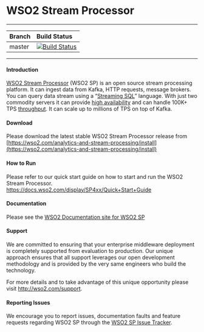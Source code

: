 <!--
  ~  Copyright (c) 2017, WSO2 Inc. (http://wso2.com) All Rights Reserved.
  ~
  ~  WSO2 Inc. licenses this file to you under the Apache License,
  ~  Version 2.0 (the "License"); you may not use this file except
  ~  in compliance with the License.
  ~  You may obtain a copy of the License at
  ~
  ~    http://www.apache.org/licenses/LICENSE-2.0
  ~
  ~  Unless required by applicable law or agreed to in writing,
  ~  software distributed under the License is distributed on an
  ~  "AS IS" BASIS, WITHOUT WARRANTIES OR CONDITIONS OF ANY
  ~  KIND, either express or implied.  See the License for the
  ~  specific language governing permissions and limitations
  ~  under the License.
  -->

WSO2 Stream Processor
======================

---

|  Branch | Build Status |
| :------------ |:-------------
| master      | [![Build Status](https://wso2.org/jenkins/job/products/job/product-sp/badge/icon)](https://wso2.org/jenkins/job/products/job/product-sp) |


---
#### Introduction ####

[WSO2 Stream Processor](https://wso2.com/analytics) (WSO2 SP) is an open source stream processing platform. It can ingest data from Kafka, HTTP requests, message brokers. You can query data stream using a “[Streaming SQL](https://wso2.com/library/articles/2018/02/stream-processing-101-from-sql-to-streaming-sql-in-ten-minutes/)” language. With just two commodity servers it can provide [high availability](https://docs.wso2.com/display/SP400/Minimum+High+Availability+%28HA%29+Deployment) and can handle 100K+ TPS [throughput](https://docs.wso2.com/display/SP400/Performance+Analysis+Results). It can scale up to millions of TPS on top of Kafka.

#### Download ####

Please download the latest stable WSO2 Stream Processor release from [https://wso2.com/analytics-and-stream-processing/install](https://wso2.com/analytics-and-stream-processing/install)

#### How to Run ####

Please refer to our quick start guide on how to start and run the WSO2 Stream Processor.
https://docs.wso2.com/display/SP4xx/Quick+Start+Guide

#### Documentation ####

Please see the [WSO2 Documentation site for WSO2 SP](https://docs.wso2.com/display/SP4xx)

#### Support ####

We are committed to ensuring that your enterprise middleware deployment is completely supported from evaluation to production. Our unique approach ensures that all support leverages our open development methodology and is provided by the very same engineers who build the technology.

For more details and to take advantage of this unique opportunity please visit http://wso2.com/support.


#### Reporting Issues  ####

We encourage you to report issues, documentation faults and feature requests regarding WSO2 SP through the [WSO2 SP Issue Tracker](https://github.com/wso2/product-sp/issues).
